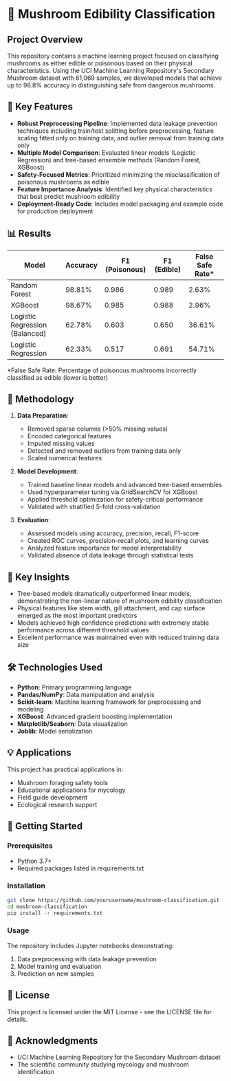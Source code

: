 # 🍄 Mushroom Edibility Classification

## Project Overview

This repository contains a machine learning project focused on classifying mushrooms as either edible or poisonous based on their physical characteristics. Using the UCI Machine Learning Repository's Secondary Mushroom dataset with 61,069 samples, we developed models that achieve up to 98.8% accuracy in distinguishing safe from dangerous mushrooms.

## 🔑 Key Features

- **Robust Preprocessing Pipeline**: Implemented data leakage prevention techniques including train/test splitting before preprocessing, feature scaling fitted only on training data, and outlier removal from training data only
- **Multiple Model Comparison**: Evaluated linear models (Logistic Regression) and tree-based ensemble methods (Random Forest, XGBoost)
- **Safety-Focused Metrics**: Prioritized minimizing the misclassification of poisonous mushrooms as edible
- **Feature Importance Analysis**: Identified key physical characteristics that best predict mushroom edibility
- **Deployment-Ready Code**: Includes model packaging and example code for production deployment

## 📊 Results

| Model | Accuracy | F1 (Poisonous) | F1 (Edible) | False Safe Rate* |
|-------|----------|---------------|-------------|-----------------|
| Random Forest | 98.81% | 0.986 | 0.989 | 2.63% |
| XGBoost | 98.67% | 0.985 | 0.988 | 2.96% |
| Logistic Regression (Balanced) | 62.78% | 0.603 | 0.650 | 36.61% |
| Logistic Regression | 62.33% | 0.517 | 0.691 | 54.71% |

*False Safe Rate: Percentage of poisonous mushrooms incorrectly classified as edible (lower is better)

## 🧪 Methodology

1. **Data Preparation**:
   - Removed sparse columns (>50% missing values)
   - Encoded categorical features 
   - Imputed missing values
   - Detected and removed outliers from training data only
   - Scaled numerical features

2. **Model Development**:
   - Trained baseline linear models and advanced tree-based ensembles
   - Used hyperparameter tuning via GridSearchCV for XGBoost
   - Applied threshold optimization for safety-critical performance
   - Validated with stratified 5-fold cross-validation

3. **Evaluation**:
   - Assessed models using accuracy, precision, recall, F1-score
   - Created ROC curves, precision-recall plots, and learning curves
   - Analyzed feature importance for model interpretability
   - Validated absence of data leakage through statistical tests

## 🔬 Key Insights

- Tree-based models dramatically outperformed linear models, demonstrating the non-linear nature of mushroom edibility classification
- Physical features like stem width, gill attachment, and cap surface emerged as the most important predictors
- Models achieved high confidence predictions with extremely stable performance across different threshold values
- Excellent performance was maintained even with reduced training data size

## 🛠️ Technologies Used

- **Python**: Primary programming language
- **Pandas/NumPy**: Data manipulation and analysis
- **Scikit-learn**: Machine learning framework for preprocessing and modeling
- **XGBoost**: Advanced gradient boosting implementation
- **Matplotlib/Seaborn**: Data visualization
- **Joblib**: Model serialization

## 💡 Applications

This project has practical applications in:
- Mushroom foraging safety tools
- Educational applications for mycology
- Field guide development
- Ecological research support

## 🚀 Getting Started

### Prerequisites
- Python 3.7+
- Required packages listed in requirements.txt

### Installation
```bash
git clone https://github.com/yourusername/mushroom-classification.git
cd mushroom-classification
pip install -r requirements.txt
```

### Usage
The repository includes Jupyter notebooks demonstrating:
1. Data preprocessing with data leakage prevention
2. Model training and evaluation
3. Prediction on new samples

## 📄 License

This project is licensed under the MIT License - see the LICENSE file for details.

## 🙏 Acknowledgments

- UCI Machine Learning Repository for the Secondary Mushroom dataset
- The scientific community studying mycology and mushroom identification

